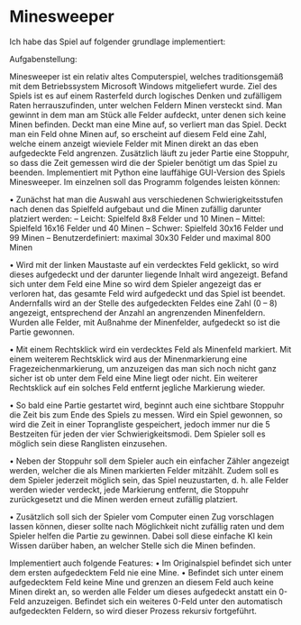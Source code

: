 # Minesweeper
Ich habe das Spiel auf folgender grundlage implementiert:

Aufgabenstellung:

Minesweeper ist ein relativ altes Computerspiel, welches traditionsgemäß mit dem Betriebssystem Microsoft Windows mitgeliefert wurde. Ziel des Spiels ist es auf einem Rasterfeld durch logisches Denken und zufälligem Raten herrauszufinden, unter welchen Feldern Minen versteckt sind. Man gewinnt in dem man am Stück alle Felder aufdeckt, unter denen sich keine Minen befinden. Deckt man eine Mine auf, so verliert man das
Spiel. Deckt man ein Feld ohne Minen auf, so erscheint auf diesem Feld eine Zahl, welche einem anzeigt wieviele Felder mit Minen direkt an das eben aufgedeckte Feld angrenzen. Zusätzlich läuft zu jeder Partie eine Stoppuhr, so dass die Zeit gemessen wird die der
Spieler benötigt um das Spiel zu beenden. Implementiert mit Python eine lauffähige GUI-Version des Spiels Minesweeper. Im einzelnen soll das Programm folgendes leisten können:

• Zunächst hat man die Auswahl aus verschiedenen Schwierigkeitsstufen nach denen das Spielfeld aufgebaut und die Minen zufällig darunter platziert werden:
  – Leicht: Spielfeld 8x8 Felder und 10 Minen
  – Mittel: Spielfeld 16x16 Felder und 40 Minen
  – Schwer: Spielfeld 30x16 Felder und 99 Minen
  – Benutzerdefiniert: maximal 30x30 Felder und maximal 800 Minen
  
• Wird mit der linken Maustaste auf ein verdecktes Feld geklickt, so wird dieses aufgedeckt und der darunter liegende Inhalt wird angezeigt. Befand sich unter dem Feld eine Mine so wird dem Spieler angezeigt das er verloren hat, das gesamte Feld wird aufgedeckt und das Spiel ist beendet. Andernfalls wird an der Stelle des aufgedeckten Feldes eine Zahl (0 – 8) angezeigt, entsprechend der Anzahl an angrenzenden Minenfeldern. Wurden alle Felder, mit Außnahme der Minenfelder, aufgedeckt so ist die Partie gewonnen.

• Mit einem Rechtsklick wird ein verdecktes Feld als Minenfeld markiert. Mit einem weiterem Rechtsklick wird aus der Minenmarkierung eine Fragezeichenmarkierung, um anzuzeigen das man sich noch nicht ganz sicher ist ob unter dem Feld eine Mine liegt oder nicht. Ein weiterer Rechtsklick auf ein solches Feld entfernt jegliche Markierung wieder.

• So bald eine Partie gestartet wird, beginnt auch eine sichtbare Stoppuhr die Zeit bis zum Ende des Spiels zu messen. Wird ein Spiel gewonnen, so wird die Zeit in einer Toprangliste gespeichert, jedoch immer nur die 5 Bestzeiten für jeden der vier Schwierigkeitsmodi. Dem Spieler soll es möglich sein diese Ranglisten einzusehen.

• Neben der Stoppuhr soll dem Spieler auch ein einfacher Zähler angezeigt werden, welcher die als Minen markierten Felder mitzählt. Zudem soll es dem Spieler jederzeit möglich sein, das Spiel neuzustarten, d. h. alle Felder werden wieder verdeckt, jede Markierung entfernt, die Stoppuhr zurückgesetzt und die Minen werden erneut zufällig platziert.

• Zusätzlich soll sich der Spieler vom Computer einen Zug vorschlagen lassen können, dieser sollte nach Möglichkeit nicht zufällig raten und dem Spieler helfen die Partie zu gewinnen. Dabei soll diese einfache KI kein Wissen darüber haben, an welcher Stelle sich die Minen befinden.

Implementiert auch folgende Features:
• Im Originalspiel befindet sich unter dem ersten aufgedecktem Feld nie eine Mine.
• Befindet sich unter einem aufgedecktem Feld keine Mine und grenzen an diesem Feld auch keine Minen direkt an, so werden alle Felder um dieses aufgedeckt anstatt ein 0-Feld anzuzeigen. Befindet sich ein weiteres 0-Feld unter den automatisch aufgedeckten Feldern, so wird dieser Prozess rekursiv fortgeführt.
